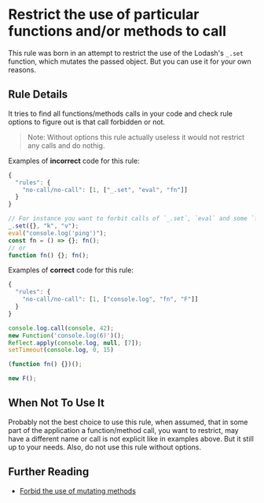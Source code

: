 # Restrict the use of particular functions and/or methods to call

This rule was born in an attempt to restrict the use of the Lodash's `_.set` function, which mutates the passed object. But you can use it for your own reasons.

## Rule Details

It tries to find all functions/methods calls in your code and check rule options to figure out is that call forbidden or not.

> Note: Without options this rule actually useless it would not restrict any calls and do nothig.

Examples of **incorrect** code for this rule:

```js
{
  "rules": {
    "no-call/no-call": [1, ["_.set", "eval", "fn"]]
  }
}
```

```js
// For instance you want to forbit calls of `_.set`, `eval` and some `fn`
_.set({}, "k", "v");
eval("console.log('ping')");
const fn = () => {}; fn();
// or
function fn() {}; fn();
```

Examples of **correct** code for this rule:

```js
{
  "rules": {
    "no-call/no-call": [1, ["console.log", "fn", "F"]]
  }
}
```

```js
console.log.call(console, 42);
new Function('console.log(6)')();
Reflect.apply(console.log, null, [7]);
setTimeout(console.log, 0, 15)

(function fn() {})();

new F();
```

## When Not To Use It

Probably not the best choice to use this rule, when assumed, that in some part of the application a function/method call, you want to restrict, may have a different name or call is not explicit like in examples above. But it still up to your needs.
Also, do not use this rule without options.

## Further Reading

* [Forbid the use of mutating methods](https://github.com/jfmengels/eslint-plugin-fp/blob/master/docs/rules/no-mutating-methods.md)
